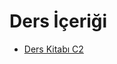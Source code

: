 # Ders İçeriği

<!--Index-->

- [Ders Kitabı C2](./Ders%20%C4%B0%C3%A7eri%C4%9Fi/Ders%20Kitab%C4%B1%20C2.pdf)

<!--Index-->
